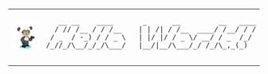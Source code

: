 <div align="center">
<table>
    <tr>
        <td>
            <img src="octocat.png" alt="My Octocat" width="100" />
        </td>
        <td>
<pre>
   __ __    ____       _      __         __   ____
  / // /__ / / /__    | | /| / /__  ____/ /__/ / /
 / _  / -_) / / _ \   | |/ |/ / _ \/ __/ / _  /_/ 
/_//_/\__/_/_/\___/   |__/|__/\___/_/ /_/\_,_(_)  
                                                  
</pre>
        </td>
    </tr>
</table>
</div>


